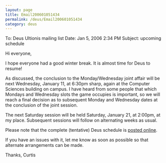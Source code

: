 ```yaml
---
layout: page
title: Email200601051434
permalink: /deus/Email200601051434
category: deus
---
```

To: Deus Ultionis mailing list
Date: Jan 5, 2006 2:34 PM
Subject: upcoming schedule

Hi everyone,

I hope everyone had a good winter break. It is almost time for Deus to resume!

As discussed, the conclusion to the Monday/Wednesday joint affair will be next Wednesday, January 11, at 6:30pm sharp, again at the Computer Sciences building on campus. I have heard from some people that which Mondays and Wednesday slots the game occupies is important, so we will reach a final decision as to subsequent Monday and Wednesday dates at the conclusion of the joint session.

The next Saturday session will be held Saturday, January 21, at 2:00pm, at my place. Subsequent sessions will follow on alternating weeks as usual.

Please note that the complete (tentative) Deus schedule is [posted online](Story).

If you have an issues with it, let me know as soon as possible so that alternate arrangements can be made.

Thanks,
Curtis
